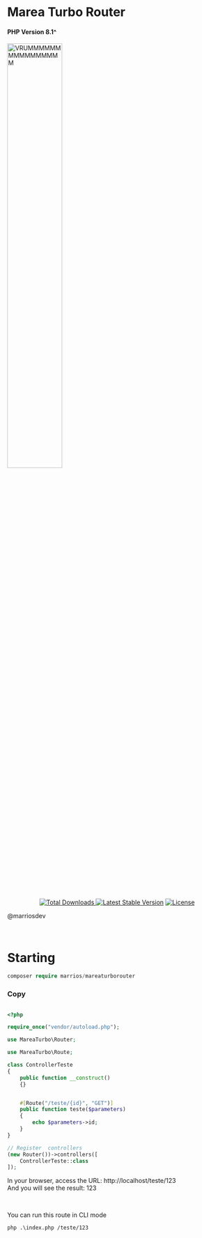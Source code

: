 # Marea Turbo Router
#### PHP Version 8.1^
<img src="mareaGif/marea.gif" alt="VRUMMMMMMMMMMMMMMMM" width="50%"/>

<p align="center">
    <a href="https://packagist.org/packages/marrios/router"><img src="https://img.shields.io/packagist/dt/marrios/mareaturborouter" alt="Total Downloads"</a>
    <a href="https://packagist.org/packages/marrios/router"><img src="https://img.shields.io/packagist/v/marrios/mareaturborouter" alt="Latest Stable Version"></a>
    <a href="https://packagist.org/packages/marrios/router"><img src="https://img.shields.io/packagist/l/marrios/mareaturborouter" alt="License"></a>
</p>

@marriosdev

<br>

# Starting

```php
composer require marrios/mareaturborouter
```

### Copy
```php

<?php

require_once("vendor/autoload.php");

use MareaTurbo\Router;

use MareaTurbo\Route;

class ControllerTeste
{
    public function __construct()
    {}


    #[Route("/teste/{id}", "GET")]
    public function teste($parameters)
    {
        echo $parameters->id;
    }
}

// Register  controllers
(new Router())->controllers([
    ControllerTeste::class
]);
```

In your browser, access the URL: http://localhost/teste/123
<br>
And you will see the result: 123

<br>

You can run this route in CLI mode

```shell
php .\index.php /teste/123
```
